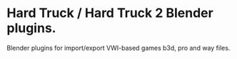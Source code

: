 # Hard Truck / Hard Truck 2 Blender plugins.
Blender plugins for import/export VWI-based games b3d, pro and way files.
